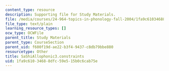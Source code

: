 ```yaml
---
content_type: resource
description: Supporting file for Study Materials.
file: /media/courses/24-964-topics-in-phonology-fall-2004/1fa9c61034688dfc59e515b0c6cab75e_SaShiAllophonic3.constraints
file_type: text/plain
learning_resource_types: []
ocw_type: OCWFile
parent_title: Study Materials
parent_type: CourseSection
parent_uid: f600f19d-ae22-b3f4-9437-c8db79bbe880
resourcetype: Other
title: SaShiAllophonic3.constraints
uid: 1fa9c610-3468-8dfc-59e5-15b0c6cab75e
---
```

